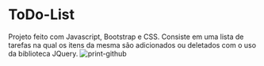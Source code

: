 # ToDo-List

Projeto feito com Javascript, Bootstrap e CSS. Consiste em uma lista de tarefas na qual os itens da mesma são adicionados ou deletados com o uso da biblioteca JQuery.
![print-github](https://user-images.githubusercontent.com/59463323/154827461-435a1f47-f4a8-40da-a468-c6eb54e94f9e.png)
